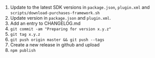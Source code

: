 1. Update to the latest SDK versions in `package.json`, `plugin.xml` and `scripts/download-purchases-framework.sh`
2. Update version in `package.json` and `plugin.xml`.
3. Add an entry to CHANGELOG.md
4. `git commit -am "Preparing for version x.y.z"`
5. `git tag x.y.z`
6. `git push origin master && git push --tags`
7. Create a new release in github and upload
8. `npm publish`
